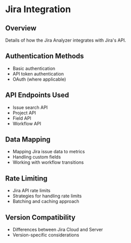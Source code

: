 # Jira Integration

## Overview

Details of how the Jira Analyzer integrates with Jira's API.

## Authentication Methods

- Basic authentication
- API token authentication
- OAuth (where applicable)

## API Endpoints Used

- Issue search API
- Project API
- Field API
- Workflow API

## Data Mapping

- Mapping Jira issue data to metrics
- Handling custom fields
- Working with workflow transitions

## Rate Limiting

- Jira API rate limits
- Strategies for handling rate limits
- Batching and caching approach

## Version Compatibility

- Differences between Jira Cloud and Server
- Version-specific considerations
